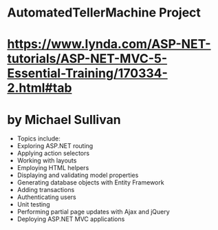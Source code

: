 # AutomatedTellerMachine Project
# https://www.lynda.com/ASP-NET-tutorials/ASP-NET-MVC-5-Essential-Training/170334-2.html#tab
# by Michael Sullivan

- Topics include:
- Exploring ASP.NET routing
- Applying action selectors
- Working with layouts
- Employing HTML helpers
- Displaying and validating model properties
- Generating database objects with Entity Framework
- Adding transactions
- Authenticating users
- Unit testing
- Performing partial page updates with Ajax and jQuery
- Deploying ASP.NET MVC applications
